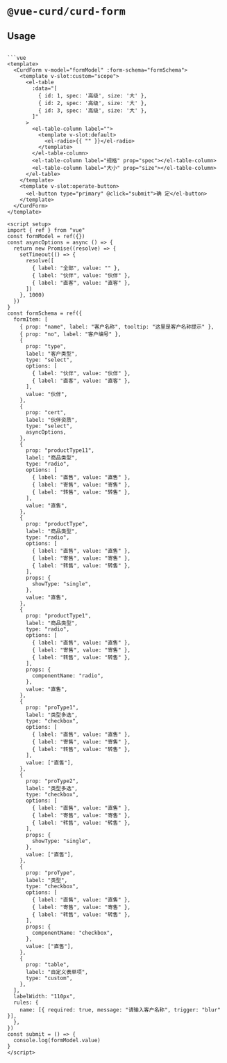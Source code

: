 # `@vue-curd/curd-form`


## Usage

```

```vue
<template>
  <CurdForm v-model="formModel" :form-schema="formSchema">
    <template v-slot:custom="scope">
      <el-table
        :data="[
          { id: 1, spec: '高级', size: '大' },
          { id: 2, spec: '高级', size: '大' },
          { id: 3, spec: '高级', size: '大' },
        ]"
      >
        <el-table-column label="">
          <template v-slot:default>
            <el-radio>{{ "" }}</el-radio>
          </template>
        </el-table-column>
        <el-table-column label="规格" prop="spec"></el-table-column>
        <el-table-column label="大小" prop="size"></el-table-column>
      </el-table>
    </template>
    <template v-slot:operate-button>
      <el-button type="primary" @click="submit">确 定</el-button>
    </template>
  </CurdForm>
</template>

<script setup>
import { ref } from "vue"
const formModel = ref({})
const asyncOptions = async () => {
  return new Promise((resolve) => {
    setTimeout(() => {
      resolve([
        { label: "全部", value: "" },
        { label: "伙伴", value: "伙伴" },
        { label: "直客", value: "直客" },
      ])
    }, 1000)
  })
}
const formSchema = ref({
  formItem: [
    { prop: "name", label: "客户名称", tooltip: "这里是客户名称提示" },
    { prop: "no", label: "客户编号" },
    {
      prop: "type",
      label: "客户类型",
      type: "select",
      options: [
        { label: "伙伴", value: "伙伴" },
        { label: "直客", value: "直客" },
      ],
      value: "伙伴",
    },
    {
      prop: "cert",
      label: "伙伴资质",
      type: "select",
      asyncOptions,
    },
    {
      prop: "productType11",
      label: "商品类型",
      type: "radio",
      options: [
        { label: "直售", value: "直售" },
        { label: "寄售", value: "寄售" },
        { label: "转售", value: "转售" },
      ],
      value: "直售",
    },
    {
      prop: "productType",
      label: "商品类型",
      type: "radio",
      options: [
        { label: "直售", value: "直售" },
        { label: "寄售", value: "寄售" },
        { label: "转售", value: "转售" },
      ],
      props: {
        showType: "single",
      },
      value: "直售",
    },
    {
      prop: "productType1",
      label: "商品类型",
      type: "radio",
      options: [
        { label: "直售", value: "直售" },
        { label: "寄售", value: "寄售" },
        { label: "转售", value: "转售" },
      ],
      props: {
        componentName: "radio",
      },
      value: "直售",
    },
    {
      prop: "proType1",
      label: "类型多选",
      type: "checkbox",
      options: [
        { label: "直售", value: "直售" },
        { label: "寄售", value: "寄售" },
        { label: "转售", value: "转售" },
      ],
      value: ["直售"],
    },
    {
      prop: "proType2",
      label: "类型多选",
      type: "checkbox",
      options: [
        { label: "直售", value: "直售" },
        { label: "寄售", value: "寄售" },
        { label: "转售", value: "转售" },
      ],
      props: {
        showType: "single",
      },
      value: ["直售"],
    },
    {
      prop: "proType",
      label: "类型",
      type: "checkbox",
      options: [
        { label: "直售", value: "直售" },
        { label: "寄售", value: "寄售" },
        { label: "转售", value: "转售" },
      ],
      props: {
        componentName: "checkbox",
      },
      value: ["直售"],
    },
    {
      prop: "table",
      label: "自定义表单项",
      type: "custom",
    },
  ],
  labelWidth: "110px",
  rules: {
    name: [{ required: true, message: "请输入客户名称", trigger: "blur" }],
  },
})
const submit = () => {
  console.log(formModel.value)
}
</script>
```
```

